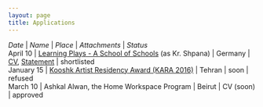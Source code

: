 ```yaml
---
layout: page
title: Applications
---
```

*Date* | *Name* | *Place* | *Attachments* | *Status*   
April 10 | [Learning Plays - A School of Schools](http://www.festivalimpulse.de/en/news/588/learning-plays) (as Kr. Shpana) | Germany | [CV](/applications/Krasnaya_Shpana_CV.pdf), [Statement](/applications/Krasnaya_Shpana_Statment.pdf) | shortlisted   
January 15 | [Kooshk Artist Residency Award (KARA 2016)](http://kooshkresidency.com/awards/kooshk-artist-residency-award-kara-2016/) | Tehran | soon | refused   
March 10 | Ashkal Alwan, the Home Workspace Program | Beirut | CV (soon) | approved   
